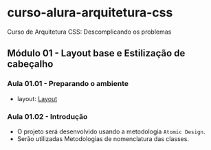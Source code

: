 # curso-alura-arquitetura-css
Curso de Arquitetura CSS: Descomplicando os problemas

## Módulo 01 - Layout base e Estilização de cabeçalho
### Aula 01.01 - Preparando o ambiente
- layout: [Layout](https://www.figma.com/file/0gMF5BPgplPYqQA6Om1T1sk9/alura-bootstrap?node-id=0%3A1)

### Aula 01.02 - Introdução
- O projeto será desenvolvido usando a metodologia `Atomic Design`.
- Serão utilizadas Metodologias de nomenclatura das classes.
